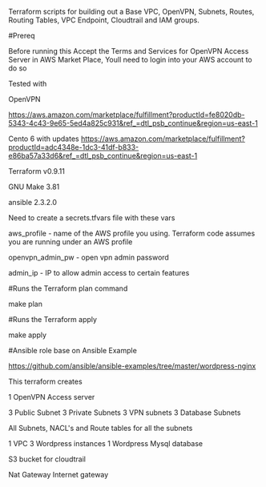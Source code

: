 Terraform scripts for building out a Base VPC, OpenVPN, Subnets, Routes, Routing Tables, VPC Endpoint, Cloudtrail and IAM groups.

#Prereq

Before running this Accept the Terms and Services for OpenVPN Access Server in AWS Market Place, Youll need to login into your AWS account to do so


Tested with

OpenVPN

https://aws.amazon.com/marketplace/fulfillment?productId=fe8020db-5343-4c43-9e65-5ed4a825c931&ref_=dtl_psb_continue&region=us-east-1

Cento 6 with updates
https://aws.amazon.com/marketplace/fulfillment?productId=adc4348e-1dc3-41df-b833-e86ba57a33d6&ref_=dtl_psb_continue&region=us-east-1

Terraform v0.9.11

GNU Make 3.81

ansible 2.3.2.0

Need to create a secrets.tfvars file with these vars

aws_profile - name of the AWS profile you using. Terraform code assumes you are running under an AWS profile

openvpn_admin_pw - open vpn admin password

admin_ip - IP to allow admin access to certain features

#Runs the Terraform plan command

make plan

#Runs the Terraform apply

make apply


#Ansible role base on Ansible Example

https://github.com/ansible/ansible-examples/tree/master/wordpress-nginx

This terraform creates

1 OpenVPN Access server

3 Public Subnet
3 Private Subnets
3 VPN subnets
3 Database Subnets

All Subnets, NACL's and Route tables for all the subnets

1 VPC
3 Wordpress instances
1 Wordpress Mysql database

S3 bucket for cloudtrail

Nat Gateway
Internet gateway
